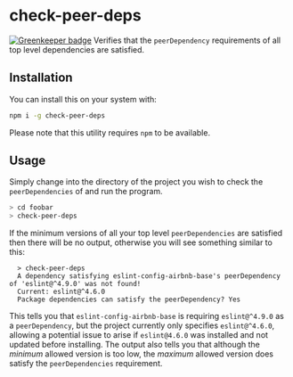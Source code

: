 # check-peer-deps

[![Greenkeeper badge](https://badges.greenkeeper.io/Arcanemagus/check-peer-deps.svg)](https://greenkeeper.io/)
Verifies that the `peerDependency` requirements of all top level dependencies
are satisfied.

## Installation

You can install this on your system with:

```sh
npm i -g check-peer-deps
```

Please note that this utility requires `npm` to be available.

## Usage

Simply change into the directory of the project you wish to check the
`peerDependencies` of and run the program.

```sh
> cd foobar
> check-peer-deps
```

If the minimum versions of all your top level `peerDependencies` are satisfied
then there will be no output, otherwise you will see something similar to this:

```
  > check-peer-deps
  A dependency satisfying eslint-config-airbnb-base's peerDependency of 'eslint@^4.9.0' was not found!
  Current: eslint@^4.6.0
  Package dependencies can satisfy the peerDependency? Yes
```

This tells you that `eslint-config-airbnb-base` is requiring `eslint@^4.9.0` as
a `peerDependency`, but the project currently only specifies `eslint@^4.6.0`,
allowing a potential issue to arise if `eslint@4.6.0` was installed and not
updated before installing. The output also tells you that although the
_minimum_ allowed version is too low, the _maximum_ allowed version does
satisfy the `peerDependencies` requirement.
